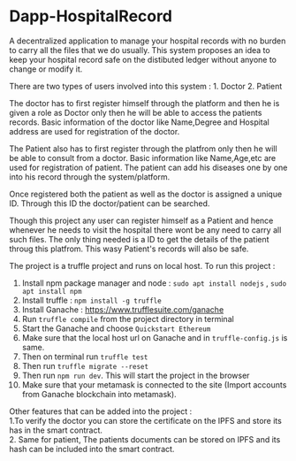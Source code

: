# Dapp-HospitalRecord

A decentralized application to manage your hospital records with no burden to carry all the files that we do usually.
This system proposes an idea to keep your hospital record safe on the distibuted ledger without anyone to change or modify it.

There are two types of users involved into this system : 1. Doctor
                                                         2. Patient
        
The doctor has to first register himself through the platform and then he is given a role as Doctor only then he will be able to access the patients records.
Basic information of the doctor like Name,Degree and Hospital address are used for registration of the doctor.

The Patient also has to first register through the platfrom only then he will be able to consult from a doctor.
Basic information like Name,Age,etc are used for registration of patient.
The patient can add his diseases one by one into his record through the system/platform.

Once registered both the patient as well as the doctor is assigned a unique ID. Through this ID the doctor/patient can be searched.

Though this project any user can register himself as a Patient and hence whenever he needs to visit the hospital there wont be any need to carry all such files.
The only thing needed is a ID to get the details of the patient throug this platfrom.
This wasy Patient's records will also be safe.

The project is a truffle project and runs on local host.
To run this project :

1. Install npm package manager and node : `sudo apt install nodejs` , `sudo apt install npm`
2. Install truffle : `npm install -g truffle`
3. Install Ganache : https://www.trufflesuite.com/ganache
4. Run `truffle compile` from the project directory in terminal
5. Start the Ganache and choose `Quickstart Ethereum`
6. Make sure that the local host url on Ganache and in `truffle-config.js` is same.
6. Then on terminal run `truffle test`
6. Then run `truffle migrate --reset`
7. Then run `npm run dev`. This will start the project in the browser
8. Make sure that your metamask is connected to the site (Import accounts from Ganache blockchain into metamask).

Other features that can be added into the project :  
1.To verify the doctor you can store the certificate on the IPFS and store its has in the smart contract.    
2. Same for patient, The patients documents can be stored on IPFS and its hash can be included into the smart contract.




